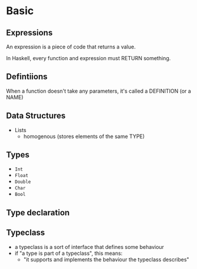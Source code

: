 # Basic

## Expressions
An expression is a piece of code that returns a value.

In Haskell, every function and expression must RETURN something.

## Defintiions
When a function doesn't take any parameters, it's called a DEFINITION (or a
NAME)

## Data Structures
- Lists
  - homogenous (stores elements of the same TYPE)
## Types
- `Int`
- `Float`
- `Double`
- `Char`
- `Bool`



## Type declaration


## Typeclass
- a typeclass is a sort of interface that defines some behaviour
- if "a type is part of a typeclass", this means:
  - "it supports and implements the behaviour the typeclass describes"
